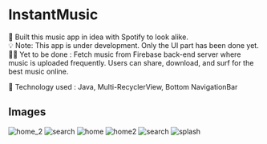 # InstantMusic
🌱 Built this music app in idea with Spotify to look alike. <br />
💡 Note: This app is under development. Only the UI part has been done yet. <br />
🐱‍💻 Yet to be done : Fetch music from Firebase back-end server where music is uploaded frequently. Users can share, download, and surf for the best music online.

🔧 Technology used : Java, Multi-RecyclerView, Bottom NavigationBar

## Images 

![home_2](https://user-images.githubusercontent.com/19603894/105367522-897b3d80-5c26-11eb-96bb-156d07479607.gif)
![search](https://user-images.githubusercontent.com/19603894/105368483-9ba9ab80-5c27-11eb-8606-d87aa979962b.gif)
![home](https://user-images.githubusercontent.com/19603894/105369724-d3fdb980-5c28-11eb-91fd-8b3479a899e3.jpg)
![home2](https://user-images.githubusercontent.com/19603894/105369733-d6601380-5c28-11eb-83ef-b005e872fdd2.jpg)
![search](https://user-images.githubusercontent.com/19603894/105369746-d95b0400-5c28-11eb-8740-0c87e4e2b1f7.jpg)
![splash](https://user-images.githubusercontent.com/19603894/105371733-ea0c7980-5c2a-11eb-971c-a4927575783b.jpg)



